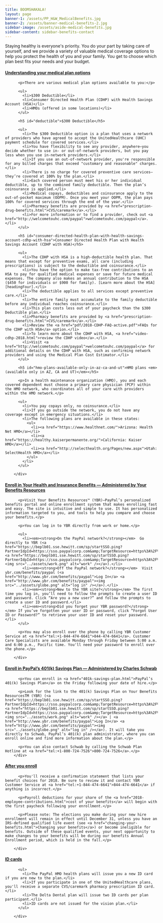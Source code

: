 ```yaml
---
title: BOOMSHAKALA!
layout: page
banner-1: /assets/PP_H&W_MedicalBenefits.jpg
banner-2: /assets/banner-medical-benefits-2.jpg
sidebar-image: /assets/aside-medical-benefits.jpg
sidebar-content: sidebar-benefits-contact
---
```


Staying healthy is everyone's priority. You do your part by taking care of yourself, and we provide a variety of valuable medical coverage options to help you protect the health of you and your family. You get to choose which plan best fits your needs and your budget.

<div class="panel-group" id="accordion" role="tablist" aria-multiselectable="true">
		<div class="panel panel-default panel-accordion">
				<div class="panel-heading" role="tab" id="headingOne">
						<a class="collapsed" role="button" data-toggle="collapse" data-parent="#accordion" href="#collapseOne" aria-expanded="true" aria-controls="collapseOne"><i class="fa fa-angle-right fa-2x pull-left"></i>
							<h4 class="panel-title collapsed">Understanding your medical plan options</h4>
						</a>
				</div>
<div id="collapseOne" class="panel-collapse collapse" role="tabpanel" aria-labelledby="headingOne">
		<div class="panel-body">
				<div>

          <p>There are various medical plan options available to you:</p>

          <ul>
            <li>$300 Deductible</li>
            <li>Consumer Directed Health Plan (CDHP) with Health Savings Account (HSA)</li>
            <li>HMOs (offered in some locations)</li>
          </ul>

          <h5 id="deductible">$300 Deductible</h5>

          <ul>
            <li>The $300 Deductible option is a plan that uses a network of providers who have agreed to accept the UnitedHealthcare (UHC) payment schedule for covered services.</li>
            <li>You have flexibility to see any provider, anywhere—you decide whether to use in- or out-of-network providers, but you pay less when you use in-network providers.</li>
            <li>If you use an out-of-network provider, you're responsible for any billed charges that exceed "customary and reasonable" charges.</li>
            <li>There is no charge for covered preventive care services—they’re covered at 100% by the plan.</li>
            <li>Each covered person must meet his or her individual deductible, up to the combined family deductible. Then the plan’s coinsurance is applied.</li>
            <li>Medical copays, deductibles and coinsurance apply to the out-of-pocket maximum (OOPM). Once you meet your OOPM, the plan pays 100% for covered services through the end of the year.</li>
            <li>Pharmacy benefits are provided by <a href="prescription-drug-benefits.html">CVS/caremark</a>.</li>
            <li>For more information or to find a provider, check out <a href="http://welcometouhc.com/paypal">welcometouhc.com/paypal</a>.</li>
          </ul>

          <h5 id="consumer-directed-health-plan-with-health-savings-account-cdhp-with-hsa">Consumer Directed Health Plan with Health Savings Account (CDHP with HSA)</h5>

          <ul>
            <li>The CDHP with HSA is a high-deductible health plan. That means that except for preventive exams, all care (including prescriptions) is subject to the deductible and coinsurance.</li>
            <li>You have the option to make tax-free contributions to an HSA to pay for qualified medical expenses or save for future medical expenses. The company also makes an annual contribution to the HSA ($450 for individuals or $900 for family). [Learn more about the HSA][headingFour].</li>
            <li>The deductible applies to all services except preventive care.</li>
            <li>The entire family must accumulate to the family deductible before any individual reaches coinsurance.</li>
            <li>This plan costs less out of your paycheck than the $300 Deductible plan.</li>
            <li>Pharmacy benefits are provided by <a href="prescription-drug-benefits.html">CVS/caremark</a>.</li>
            <li>Review the <a href="pdf/2018-CDHP-FAQ-active.pdf">FAQs for the CDHP with HSA</a> option.</li>
            <li>To learn more about the CDHP with HSA, <a href="video-cdhp-2018.html">review the CDHP video</a>.</li>
            <li>Visit <a href="http://welcometouhc.com/paypal">welcometouhc.com/paypal</a> for additional details on the CDHP with HSA, such as confirming network providers and using the Medical Plan Cost Estimator.</li>
          </ul>

          <h5 id="hmo-plans-available-only-in-az-ca-and-ut">HMO plans <em>(available only in AZ, CA and UT)</em></h5>

          <p>In a health maintenance organization (HMO), you and each covered dependent must choose a primary care physician (PCP) within the HMO network, who coordinates all of your care with providers within the HMO network.</p>

          <ul>
            <li>You pay copays only, no coinsurance.</li>
            <li>If you go outside the network, you do not have any coverage except in emergency situations.</li>
            <li>The following plans are available in these states:
              <ul>
                <li><a href="https://www.healthnet.com/">Arizona: Health Net HMO</a></li>
                <li><a href="https://healthy.kaiserpermanente.org/">California: Kaiser HMO</a></li>
                <li><a href="http://selecthealth.org/Pages/new.aspx">Utah: SelectHealth HMO</a></li>
              </ul>
            </li>
          </ul>

        </div>
</div>
</div>
</div>
		<div class="panel panel-default panel-accordion">
				<div class="panel-heading" role="tab" id="headingTwo">
						<a class="collapsed" role="button" data-toggle="collapse" data-parent="#accordion" href="#collapseTwo" aria-expanded="true" aria-controls="collapseTwo"><i class="fa fa-angle-right fa-2x pull-left"></i>
							<h4 class="panel-title collapsed">Enroll in Your Health and Insurance Benefits — Administered by Your Benefits Resources</h4>
						</a>
				</div>
<div id="collapseTwo" class="panel-collapse collapse" role="tabpanel" aria-labelledby="headingTwo">
		<div class="panel-body">
				<div>

          <p>Visit Your Benefits Resources™ (YBR)—PayPal’s personalized benefits portal and online enrollment system that makes enrolling fast and easy. The site is intuitive and simple to use. It has personalized information targeted to you, and tools to help you compare and choose your benefits.</p>

          <p>You can log in to YBR directly from work or home.</p>

          <ul>
            <li><em><strong>On the PayPal network?</strong></em>  Go directly to YBR (<a href="https://beplb01.sse.hewitt.com/sp/startSSO.ping?PartnerIdpId=https://sso.paypalcorp.com&amp;TargetResource=https%3A%2F%2Fsso.hewitt.com%2Fybr%3FpageCd%3DYBR_PAGE">@Work</a> <a href="https://beplb01.sse.hewitt.com/sp/startSSO.ping?PartnerIdpId=https://sso.paypalcorp.com&amp;TargetResource=https%3A%2F%2Fsso.hewitt.com%2Fybr%3FpageCd%3DYBR_PAGE"><img src="../assets/work.png" alt="work" /></a>).</li>
            <li><em><strong>Off the PayPal network?</strong></em>  Visit ybr.com/benefits/paypal (<a href="http://www.ybr.com/benefits/paypal">Log In</a> <a href="http://www.ybr.com/benefits/paypal"><img src="../assets/globe.png" alt="log in" /></a>).</li>
            <li><em><strong>New to the YBR site?</strong></em> The first time you log in, you’ll need to follow the prompts to create a user ID and password. Click “Are you a new user?” and follow the prompts to create a user ID and password.</li>
            <li><em><strong>Did you forget your YBR password?</strong></em> If you’ve forgotten your user ID or password, click “Forgot User ID or Password?” to retrieve your user ID and reset your password.</li>
          </ul>

          <p>You may also enroll over the phone by calling YBR Customer Service at <a href="tel:+1-844-474-6641">844-474-6641</a>. Customer Care Specialists are available Monday through Friday between 5:00 a.m. and 6:00 p.m., Pacific time. You'll need your password to enroll over the phone.</p>

        </div>
</div>
</div>
</div>
<div class="panel panel-default panel-accordion">
				<div class="panel-heading" role="tab" id="headingThree">
						<a class="collapsed" role="button" data-toggle="collapse" data-parent="#accordion" href="#collapseThree" aria-expanded="true" aria-controls="collapseThree"><i class="fa fa-angle-right fa-2x pull-left"></i>
							<h4 class="panel-title collapsed">Enroll in PayPal’s 401(k) Savings Plan &mdash; Administered by Charles Schwab</h4>
						</a>
				</div>
<div id="collapseThree" class="panel-collapse collapse" role="tabpanel" aria-labelledby="headingThree">
		<div class="panel-body">
				<div>

          <p>You can enroll in <a href="401k-savings-plan.html">PayPal’s 401(k) Savings Plan</a> on the Friday following your date of hire.</p>

          <p>Look for the link to the 401(k) Savings Plan on Your Benefits ResourcesTM (YBR) (<a href="https://beplb01.sse.hewitt.com/sp/startSSO.ping?PartnerIdpId=https://sso.paypalcorp.com&amp;TargetResource=https%3A%2F%2Fsso.hewitt.com%2Fybr%3FpageCd%3DYBR_PAGE">@Work</a> <a href="https://beplb01.sse.hewitt.com/sp/startSSO.ping?PartnerIdpId=https://sso.paypalcorp.com&amp;TargetResource=https%3A%2F%2Fsso.hewitt.com%2Fybr%3FpageCd%3DYBR_PAGE"><img src="../assets/work.png" alt="work" /></a> | <a href="http://www.ybr.com/benefits/paypal">Log In</a> <a href="http://www.ybr.com/benefits/paypal"><img src="../assets/globe.png" alt="log in" /></a>). It will take you directly to Schwab, PayPal’s 401(k) plan administrator, where you can enroll online and find more information about the plan.</p>

          <p>You can also contact Schwab by calling the Schwab Plan Hotline at <a href="tel:+1-800-724-7526">800-724-7526</a>.</p>
        </div>
</div>
</div>
</div>

<div class="panel panel-default panel-accordion">
				<div class="panel-heading" role="tab" id="headingFour">
						<a class="collapsed" role="button" data-toggle="collapse" data-parent="#accordion" href="#collapseFour" aria-expanded="true" aria-controls="collapseFour"><i class="fa fa-angle-right fa-2x pull-left"></i>
							<h4 class="panel-title collapsed">After you enroll</h4>
						</a>
				</div>
<div id="collapseFour" class="panel-collapse collapse" role="tabpanel" aria-labelledby="headingFour">
		<div class="panel-body">
				<div>

          <p>You'll receive a confirmation statement that lists your benefit choices for 2018. Be sure to review it and contact YBR Customer Service at <a href="tel:+1-844-474-6641">844-474-6641</a> if anything is incorrect.</p>

          <p>Payroll deductions for your share of the <a href="2018-employee-contributions.html">cost of your benefits</a> will begin with the first paycheck following your enrollment.</p>

          <p>Please note: The elections you make during your new hire enrollment will remain in effect until December 31, unless you have an IRS-defined qualified life event (see <a href="changing-your-benefits.html">Changing your benefits</a>) or become ineligible for benefits. Outside of these qualified events, your next opportunity to make changes to your benefits will be during our benefits Annual Enrollment period, which is held in the fall.</p>

        </div>
</div>
</div>
</div>

<div class="panel panel-default panel-accordion">
				<div class="panel-heading" role="tab" id="headingFive">
						<a class="collapsed" role="button" data-toggle="collapse" data-parent="#accordion" href="#collapseFive" aria-expanded="true" aria-controls="collapseFive"><i class="fa fa-angle-right fa-2x pull-left"></i>
							<h4 class="panel-title collapsed">ID cards</h4>
						</a>
				</div>
<div id="collapseFive" class="panel-collapse collapse" role="tabpanel" aria-labelledby="headingFive">
		<div class="panel-body">
				<div>

          <ul>
            <li>The PayPal HMO health plans will issue you a new ID card if you are new to the plan.</li>
            <li>If you participate in one of the UnitedHealthcare plans, you'll receive a separate CVS/caremark pharmacy prescription ID card.</li>
            <li>The Delta Dental plan will issue two ID cards per plan participant.</li>
            <li>ID cards are not issued for the vision plan.</li>
          </ul>

        </div>
</div>
</div>
</div>
</div>
